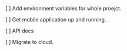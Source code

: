 [ ] Add environment variables for whole proejct.

[ ] Get mobile application up and running.

[ ] API docs

[ ] Migrate to cloud.
